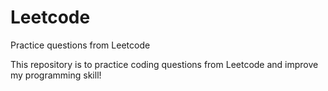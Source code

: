 # Leetcode
Practice questions from Leetcode

This repository is to practice coding questions from Leetcode and improve my programming skill!
